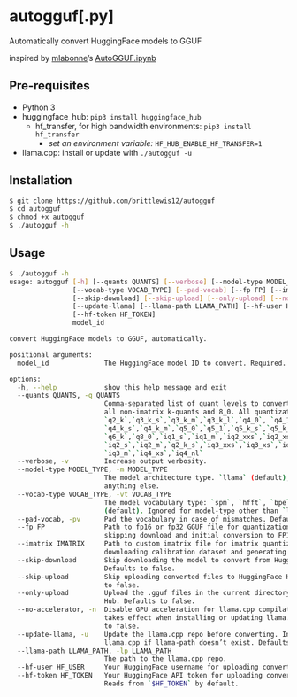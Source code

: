 # autogguf[.py]

Automatically convert HuggingFace models to GGUF

inspired by [mlabonne](https://twitter.com/maximelabonne/status/1746812715606348138)’s [AutoGGUF.ipynb](https://colab.research.google.com/drive/1P646NEg33BZy4BfLDNpTz0V0lwIU3CHu)

## Pre-requisites

- Python 3
- huggingface_hub: `pip3 install huggingface_hub`
  - hf_transfer, for high bandwidth environments: `pip3 install hf_transfer`
    - _set an environment variable:_ `HF_HUB_ENABLE_HF_TRANSFER=1`
- llama.cpp: install or update with `./autogguf -u`

## Installation

```sh
$ git clone https://github.com/brittlewis12/autogguf
$ cd autogguf
$ chmod +x autogguf
$ ./autogguf -h
```

## Usage

```sh
$ ./autogguf -h
usage: autogguf [-h] [--quants QUANTS] [--verbose] [--model-type MODEL_TYPE]
                [--vocab-type VOCAB_TYPE] [--pad-vocab] [--fp FP] [--imatrix IMATRIX]
                [--skip-download] [--skip-upload] [--only-upload] [--no-accelerator]
                [--update-llama] [--llama-path LLAMA_PATH] [--hf-user HF_USER]
                [--hf-token HF_TOKEN]
                model_id

convert HuggingFace models to GGUF, automatically.

positional arguments:
  model_id              The HuggingFace model ID to convert. Required.

options:
  -h, --help            show this help message and exit
  --quants QUANTS, -q QUANTS
                        Comma-separated list of quant levels to convert. Defaults to
                        all non-imatrix k-quants and 8_0. All quantization levels:
                        `q2_k`,`q3_k_s`,`q3_k_m`,`q3_k_l`,`q4_0`, `q4_1`,
                        `q4_k_s`,`q4_k_m`,`q5_0`,`q5_1`,`q5_k_s`,`q5_k_m`,
                        `q6_k`,`q8_0`,`iq1_s`,`iq1_m`,`iq2_xxs`,`iq2_xs`,
                        `iq2_s`,`iq2_m`,`q2_k_s`,`iq3_xxs`,`iq3_xs`,`iq3 _s`,
                        `iq3_m`,`iq4_xs`,`iq4_nl`
  --verbose, -v         Increase output verbosity.
  --model-type MODEL_TYPE, -m MODEL_TYPE
                        The model architecture type. `llama` (default), `mistral`, or
                        anything else.
  --vocab-type VOCAB_TYPE, -vt VOCAB_TYPE
                        The model vocabulary type: `spm`, `hfft`, `bpe`, or None
                        (default). Ignored for model-type other than `llama` or `mistral`.
  --pad-vocab, -pv      Pad the vocabulary in case of mismatches. Defaults to false.
  --fp FP               Path to fp16 or fp32 GGUF file for quantization. Implies
                        skipping download and initial conversion to FP16.
  --imatrix IMATRIX     Path to custom imatrix file for imatrix quantization. Skips
                        downloading calibration dataset and generating imatrix.
  --skip-download       Skip downloading the model to convert from HuggingFace Hub.
                        Defaults to false.
  --skip-upload         Skip uploading converted files to HuggingFace Hub. Defaults
                        to false.
  --only-upload         Upload the .gguf files in the current directory to HuggingFace
                        Hub. Defaults to false.
  --no-accelerator, -n  Disable GPU acceleration for llama.cpp compilation. Only
                        takes effect when installing or updating llama.cpp. Defaults
                        to false.
  --update-llama, -u    Update the llama.cpp repo before converting. Installs
                        llama.cpp if llama-path doesn’t exist. Defaults to false.
  --llama-path LLAMA_PATH, -lp LLAMA_PATH
                        The path to the llama.cpp repo.
  --hf-user HF_USER     Your HuggingFace username for uploading converted models.
  --hf-token HF_TOKEN   Your HuggingFace API token for uploading converted models.
                        Reads from `$HF_TOKEN` by default.
```
